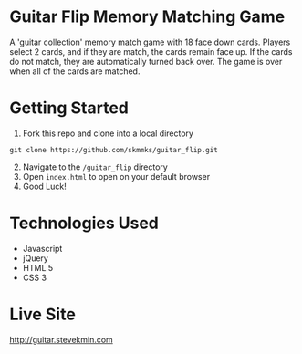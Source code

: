 # Guitar Flip Memory Matching Game 
A 'guitar collection' memory match game with 18 face down cards.  Players select 2 cards, and if they are match, the cards remain face up.  If the cards do not match, they are automatically turned back over.  The game is over when all of the cards are matched.  

# Getting Started
1. Fork this repo and clone into a local directory   
  ```
  git clone https://github.com/skmmks/guitar_flip.git
  ```
2. Navigate to the `/guitar_flip` directory
3. Open `index.html` to open on your default browser
4. Good Luck!

# Technologies Used
- Javascript   
- jQuery  
- HTML 5  
- CSS 3  

# Live Site 
http://guitar.stevekmin.com

